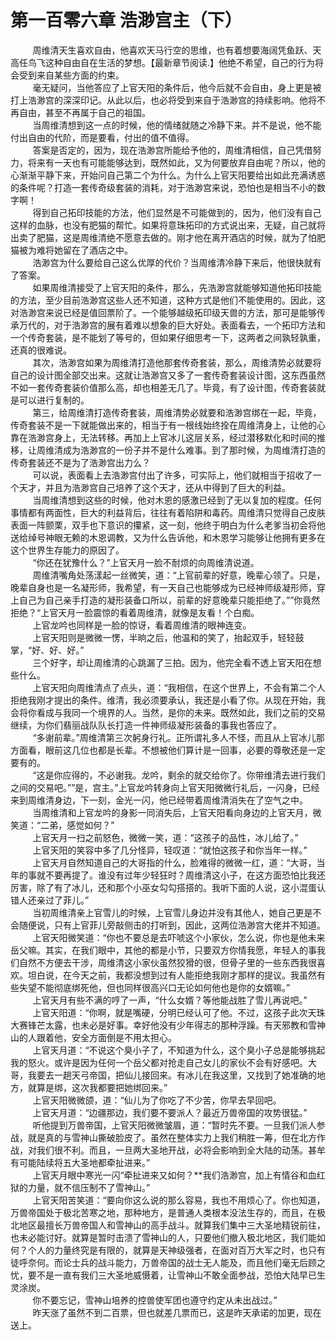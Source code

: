 <h1>第一百零六章 浩渺宫主（下）</h1>
<div id="content">&nbsp&nbsp&nbsp&nbsp&nbsp&nbsp&nbsp&nbsp
 周维清天生喜欢自由，他喜欢天马行空的思维，也有着想要海阔凭鱼跃、天高任鸟飞这种自由自在生活的梦想。【最新章节阅读.】他绝不希望，自己的行为将会受到来自某些方面的约束。
 <br/>&nbsp&nbsp&nbsp&nbsp&nbsp&nbsp&nbsp&nbsp
 毫无疑问，当他答应了上官天阳的条件后，他今后就不会自由，身上更是被打上浩渺宫的深深印记。从此以后，也必将受到来自于浩渺宫的持续影响。他将不再自由，甚至不再属于自己的祖国。
 <br/>&nbsp&nbsp&nbsp&nbsp&nbsp&nbsp&nbsp&nbsp
 当周维清想到这一点的时候，他的情绪就随之冷静下来。并不是说，他不能付出自由的代阶，而是要看，付出的值不值得。
 <br/>&nbsp&nbsp&nbsp&nbsp&nbsp&nbsp&nbsp&nbsp
 答案是否定的，因为，现在浩渺宫所能给予他的，周维清相信，自己凭借努力，将来有一天也有可能能够达到，既然如此，又为何要放弃自由呢？所以，他的心渐渐平静下来，开始问自己第二个为什么。为什么上官天阳要给出如此充满诱惑的条件呢？打造一套传奇级套装的消耗，对于浩渺宫来说，恐怕也是相当不小的数字啊！
 <br/>&nbsp&nbsp&nbsp&nbsp&nbsp&nbsp&nbsp&nbsp
 得到自己拓印技能的方法，他们显然是不可能做到的，因为，他们没有自己这样的血脉，也没有肥猫的帮忙。如果将意珠拓印的方式说出来，无疑，自己就将出卖了肥猫，这是周维清绝不愿意去做的。刚才他在离开酒店的时候，就为了怕肥猫被为难将她留在了酒店之中。
 <br/>&nbsp&nbsp&nbsp&nbsp&nbsp&nbsp&nbsp&nbsp
 浩渺宫为什么要给自己这么优厚的代价？当周维清冷静下来后，他很快就有了答案。
 <br/>&nbsp&nbsp&nbsp&nbsp&nbsp&nbsp&nbsp&nbsp
 如果周维清接受了上官天阳的条件，那么，先浩渺宫就能够知道他拓印技能的方法，至少目前浩渺宫这些人还不知道，这种方式是他们不能使用的。因此，这对浩渺宫来说已经是值回票阶了。一个能够越级拓印级天兽的方法，那可是能够传承万代的，对于浩渺宫的展有着难以想象的巨大好处。表面看去，一个拓印方法和一个传奇套装，是不能划了等号的，但如果仔细思考一下，这两者之间孰轻孰重，还真的很难说。
 <br/>&nbsp&nbsp&nbsp&nbsp&nbsp&nbsp&nbsp&nbsp
 其次，浩渺宫如果为周维清打造他那套传奇套装，那么，周维清势必就要将自己的设计图全部交出来。这就让浩渺宫又多了一套传奇套装设计图，这东西虽然不如一套传奇套装价值那么高，却也相差无几了。毕竟，有了设计图，传奇套装就是可以进行复制的。
 <br/>&nbsp&nbsp&nbsp&nbsp&nbsp&nbsp&nbsp&nbsp
 第三，给周维清打造传奇套装，周维清势必就要和浩渺宫绑在一起，毕竟，传奇套装不是一下就能做出来的，相当于有一根线始终拴在周维清身上，让他的心靠在浩渺宫身上，无法转移。再加上上官冰儿这层关系，经过潜移默化和时间的推移，让周维清成为浩渺宫的一份子并不是什么难事。到了那时候，为周维清打造的传奇套装还不是为了浩渺宫出力么？
 <br/>&nbsp&nbsp&nbsp&nbsp&nbsp&nbsp&nbsp&nbsp
 可以说，表面看上去浩渺宫付出了许多，可实际上，他们就相当于招收了一个天才，并且为浩渺宫自己培养了这个天才，还从中得到了巨大的利益。
 <br/>&nbsp&nbsp&nbsp&nbsp&nbsp&nbsp&nbsp&nbsp
 当周维清想到这些的时候，他对木恩的感激已经到了无以复加的程度。任何事情都有两面性，巨大的利益背后，往往有着陷阱和毒药。周维清只觉得自己皮肤表面一阵颤栗，双手也下意识的攥紧，这一刻，他终于明白为什么老爹当初会将他送给绰号神眼无赖的木恩调教，又为什么告诉他，和木恩学习能够让他拥有更多在这个世界生存能力的原因了。
 <br/>&nbsp&nbsp&nbsp&nbsp&nbsp&nbsp&nbsp&nbsp
 “你还在犹豫什么？”上官天月一脸不耐烦的向周维清说道。
 <br/>&nbsp&nbsp&nbsp&nbsp&nbsp&nbsp&nbsp&nbsp
 周维清嘴角处荡漾起一丝微笑，道：“上官前辈的好意，晚辈心领了。只是，晚辈自身也是一名凝形师，我希望，有一天自己也能够成为已经神师级凝形师，穿上自己为自己亲手打造的凝形装备口所以，前辈的好意晚辈只能拒绝了。””你竟然拒绝？“上官天月一脸震惊的看着周维清，就像是友看！个白痴。
 <br/>&nbsp&nbsp&nbsp&nbsp&nbsp&nbsp&nbsp&nbsp
 上官龙吟也同样是一脸的惊讶，看着周维清的眼神连变。
 <br/>&nbsp&nbsp&nbsp&nbsp&nbsp&nbsp&nbsp&nbsp
 上官天阳则是微微一愣，半晌之后，他温和的笑了，抬起双手，轻轻鼓掌，“好、好、好。”
 <br/>&nbsp&nbsp&nbsp&nbsp&nbsp&nbsp&nbsp&nbsp
 三个好字，却让周维清的心跳漏了三拍。因为，他完全看不透上官天阳在想些什么。
 <br/>&nbsp&nbsp&nbsp&nbsp&nbsp&nbsp&nbsp&nbsp
 上官天阳向周维清点了点头，道：“我相信，在这个世界上，不会有第二个人拒绝我刚才提出的条件。维清，我必须要承认，我还是小看了你。从现在开始，我会将你看成与我同一个境界的人。当然，是你的未来。既然如此，我们之前的交易继续，为你们翡丽战队队长打造一件神师级凝形装备的事我也答应了。
 <br/>&nbsp&nbsp&nbsp&nbsp&nbsp&nbsp&nbsp&nbsp
 “多谢前辈。”周维清第三次躬身行礼。正所谓礼多人不怪，而且从上官冰儿那方面看，眼前这几位也都是长辈。不想被他们算计是一回事，必要的尊敬还是一定要有的。
 <br/>&nbsp&nbsp&nbsp&nbsp&nbsp&nbsp&nbsp&nbsp
 “这是你应得的，不必谢我。龙吟，剩余的就交给你了。你带维清去进行我们之间的交易吧。””是，宫主。”上官龙吟转身向上官天阳微微行礼后，一闪身，已经来到周维清身边，下一刻，金光一闪，他已经带着周维清消失在了空气之中。
 <br/>&nbsp&nbsp&nbsp&nbsp&nbsp&nbsp&nbsp&nbsp
 当周维清和上官龙吟的身影一同消失后，上官天阳看向身边的上官天月，微笑道：“二弟，感觉如何？”
 <br/>&nbsp&nbsp&nbsp&nbsp&nbsp&nbsp&nbsp&nbsp
 上官天月一扫之前怒色，微微一笑，道：“这孩子的品性，冰儿给了。”
 <br/>&nbsp&nbsp&nbsp&nbsp&nbsp&nbsp&nbsp&nbsp
 上官天阳的笑容中多了几分怪异，轻叹道：“就怕这孩子和你当年一样。”
 <br/>&nbsp&nbsp&nbsp&nbsp&nbsp&nbsp&nbsp&nbsp
 上官天月自然知道自己的大哥指的什么，脸难得的微微一红，道：“大哥，当年的事就不要再提了。谁没有过年少轻狂时？周维清这小子，在这方面恐怕比我还厉害，除了有了冰儿，还和那个小巫女勾勾搭搭的。我听下面的人说，这小混蛋认错人还亲过了菲儿。”
 <br/>&nbsp&nbsp&nbsp&nbsp&nbsp&nbsp&nbsp&nbsp
 当初周维清亲上官雪儿的时候，上官雪儿身边并没有其他人，她自己更是不会随便说，只有上官菲儿旁敲侧击的打听到，因此，这两位浩渺宫大佬并不知道。
 <br/>&nbsp&nbsp&nbsp&nbsp&nbsp&nbsp&nbsp&nbsp
 上官天阳微笑道：“你也不要总是去吓唬这个小家伙，怎么说，你也是他未来岳父嘛。其实，在我们眼中，其他的都是小节，只要双方你情我愿，年轻人的事我们自然不方便去干涉，周维清这小家伙虽然狡猾的很，但骨子里的一些东西我很喜欢。坦白说，在今天之前，我都没想到过有人能拒绝我刚才那样的提议。我虽然有些失望不能彻底绑死他，但也同样很高兴口无论如何他也是你的女婿嘛。”
 <br/>&nbsp&nbsp&nbsp&nbsp&nbsp&nbsp&nbsp&nbsp
 上官天月有些不满的哼了一声，“什么女婿？等他能战胜了雪儿再说吧。”
 <br/>&nbsp&nbsp&nbsp&nbsp&nbsp&nbsp&nbsp&nbsp
 上官天阳道：“你啊，就是嘴硬，分明已经认可了他。不过，这孩子此次天珠大赛锋芒太露，也未必是好事。幸好他没有少年得志的那种浮躁。有天邪教和雪神山的人跟着他，安全方面倒是不用太担心。
 <br/>&nbsp&nbsp&nbsp&nbsp&nbsp&nbsp&nbsp&nbsp
 上官天月道：“不说这个臭小子了，不知道为什么，这个臭小子总是能够挑起我的怒火。或许是因为任何一个岳父都对抢走自己女儿的家伙不会有好感吧。大哥，我要去一趟天弓帝国，把仙儿接回来。有冰儿在我这里，又找到了她准确的地方，就算是绑，这次我都要把她绑回来。”
 <br/>&nbsp&nbsp&nbsp&nbsp&nbsp&nbsp&nbsp&nbsp
 上官天阳微微颌，道：“仙儿为了你吃了不少苦，你早去早回吧。
 <br/>&nbsp&nbsp&nbsp&nbsp&nbsp&nbsp&nbsp&nbsp
 上官天月道：“边疆那边，我们要不要派人？最近万兽帝国的攻势很猛。”
 <br/>&nbsp&nbsp&nbsp&nbsp&nbsp&nbsp&nbsp&nbsp
 听他提到万兽帝国，上官天阳微微皱眉，道：“暂时先不要。一旦我们派人参战，就是真的与雪神山撕破脸皮了。虽然在整体实力上我们稍胜一筹，但在北方作战，对我们很不利。而且，一旦两大圣地开战，必将会影响到全大陆的动荡。甚牟有可能陆续将五大圣地都牵扯进来。”
 <br/>&nbsp&nbsp&nbsp&nbsp&nbsp&nbsp&nbsp&nbsp
 上官天月眼中寒光一闪“牵扯进来又如何？**我们浩渺宫，加上有情谷和血红狱的力量，就不信压制不了雪神山。”
 <br/>&nbsp&nbsp&nbsp&nbsp&nbsp&nbsp&nbsp&nbsp
 上官天阳苦笑道：“要向你这么说的那么容易，我也不用烦心了。你也知道，万兽帝国处于极北苦寒之地，那种地方，是普通人类根本没法生存的，而且，在极北地区最擅长万兽帝国人和雪神山的高手战斗。就算我们集中三大圣地精锐前往，也未必能讨好。就算是暂时击溃了雪神山的人，只要他们撤入极北地区，我们能如何？个人的力量终究是有限的，就算是天神级强者，在面对百万大军之时，也只有徒呼奈何。而论士兵的战斗能力，万兽帝国的战士无人能及，而且他们毫无后顾之忧，要不是一直有我们三大圣地威慑着，让雪神山不敢全面参战，恐怕大陆早已生灵涂炭。
 <br/>&nbsp&nbsp&nbsp&nbsp&nbsp&nbsp&nbsp&nbsp
 你不要忘记，雪神山培养的控兽使军团也遵守约定从未出战过。”
 <br/>&nbsp&nbsp&nbsp&nbsp&nbsp&nbsp&nbsp&nbsp
 昨天涨了虽然不到二百票，但也就差几票而已，这是昨天承诺的加更，现在送上。
 <br/>&nbsp&nbsp&nbsp&nbsp&nbsp&nbsp&nbsp&nbsp
 <br/>&nbsp&nbsp&nbsp&nbsp&nbsp&nbsp&nbsp&nbsp
</div>
